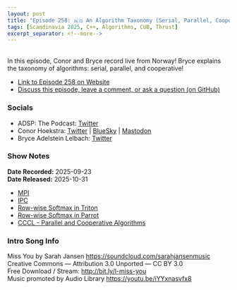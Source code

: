 ```yaml
---
layout: post
title: "Episode 258: 🇳🇴 An Algorithm Taxonomy (Serial, Parallel, Cooperative)"
tags: [Scandinavia 2025, C++, Algorithms, CUB, Thrust]
excerpt_separator: <!--more-->
---
```


<div id="buzzsprout-player-18068730"></div><script src="https://www.buzzsprout.com/1501960/episodes/18068730-episode-258-an-algorithm-taxonomy-serial-parallel-cooperative.js?container_id=buzzsprout-player-18068730&player=small" type="text/javascript" charset="utf-8"></script>

<br>In this episode, Conor and Bryce record live from Norway! Bryce explains the taxonomy of algorithms: serial, parallel, and cooperative!

<!--more-->

* [Link to Episode 258 on Website](https://adspthepodcast.com/2025/10/31/Episode-258.html)
* [Discuss this episode, leave a comment, or ask a question (on GitHub)](https://github.com/codereport/adsp2/discussions/157)

### Socials
 
* ADSP: The Podcast: [Twitter](https://twitter.com/adspthepodcast)
* Conor Hoekstra: [Twitter](https://twitter.com/code_report) \| [BlueSky](https://bsky.app/profile/codereport.bsky.social) \| [Mastodon](https://mastodon.social/@code_report)
* Bryce Adelstein Lelbach: [Twitter](https://x.com/blelbach)

### Show Notes

**Date Recorded:** 2025-09-23 <br>
**Date Released:** 2025-10-31

* [MPI](https://en.wikipedia.org/wiki/Message_Passing_Interface)
* [IPC](https://en.wikipedia.org/wiki/Inter-process_communication)
* [Row-wise Softmax in Triton](https://triton-lang.org/main/getting-started/tutorials/02-fused-softmax.html)
* [Row-wise Softmax in Parrot](https://github.com/NVlabs/parrot/blob/main/examples/machine_learning/softmax.cu)
* [CCCL - Parallel and Cooperative Algorithms](https://nvidia.github.io/cccl/python/index.html)

### Intro Song Info
 
Miss You by Sarah Jansen https://soundcloud.com/sarahjansenmusic<br>
Creative Commons — Attribution 3.0 Unported — CC BY 3.0<br>
Free Download / Stream: http://bit.ly/l-miss-you<br>
Music promoted by Audio Library https://youtu.be/iYYxnasvfx8<br>
